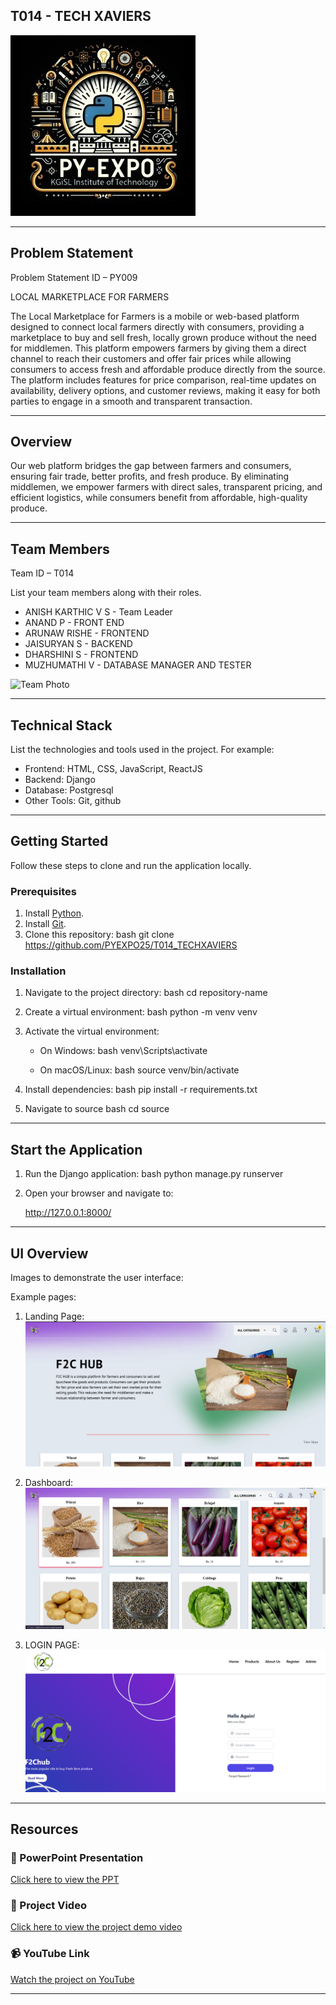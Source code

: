 ## T014 - TECH XAVIERS
![PyExpo Logo](media/pyexpo-logo.png)

---

## Problem Statement

Problem Statement ID – PY009

LOCAL MARKETPLACE FOR FARMERS

The Local Marketplace for Farmers is a mobile or web-based platform designed to connect local farmers directly with consumers, providing a marketplace to buy and sell fresh, locally grown produce without the need for middlemen. This platform empowers farmers by giving them a direct channel to reach their customers and offer fair prices while allowing consumers to access fresh and affordable produce directly from the source. The platform includes features for price comparison, real-time updates on availability, delivery options, and customer reviews, making it easy for both parties to engage in a smooth and transparent transaction.



---

## Overview

Our web platform bridges the gap between farmers and consumers, ensuring fair trade, better profits, and fresh produce. By eliminating middlemen, we empower farmers with direct sales, transparent pricing, and efficient logistics, while consumers benefit from affordable, high-quality produce.



---

## Team Members

Team ID – T014

List your team members along with their roles.

- ANISH KARTHIC V S - Team Leader
- ANAND P - FRONT END
- ARUNAW RISHE - FRONTEND
- JAISURYAN S - BACKEND
- DHARSHINI S - FRONTEND
- MUZHUMATHI V - DATABASE MANAGER AND TESTER

![Team Photo](media/team-photo.png)

---

## Technical Stack

List the technologies and tools used in the project. For example:

- Frontend: HTML, CSS, JavaScript, ReactJS
- Backend:  Django
- Database: Postgresql
- Other Tools: Git, github

---

## Getting Started

Follow these steps to clone and run the application locally.

### Prerequisites

1. Install [Python](https://www.python.org/downloads/).
2. Install [Git](https://git-scm.com/).
3. Clone this repository:
   bash
   git clone https://github.com/PYEXPO25/T014_TECHXAVIERS
   

### Installation

1. Navigate to the project directory:
   bash
   cd repository-name
   
2. Create a virtual environment:
   bash
   python -m venv venv
   
3. Activate the virtual environment:
   - On Windows:
     bash
     venv\Scripts\activate
     
   - On macOS/Linux:
     bash
     source venv/bin/activate
     
4. Install dependencies:
   bash
   pip install -r requirements.txt
   
5. Navigate to source
   bash
   cd source
   

---

## Start the Application

1. Run the Django application:
   bash
   python manage.py runserver
   
2. Open your browser and navigate to:
   
   http://127.0.0.1:8000/
   

---

## UI Overview

Images to demonstrate the user interface:

Example pages:

1. Landing Page:
   ![Landing Page Mockup](media/LandingPage.png)

2. Dashboard:
   ![Dashboard Mockup](media/DashBoard.png)

3. LOGIN PAGE:
   ![Analytics Mockup](media/Analytics.png)

---

## Resources

### 📄 PowerPoint Presentation
[Click here to view the PPT](resource/T014_TECH_XAVIERS.pptx)
### 🎥 Project Video
[Click here to view the project demo video](insert-drive-link-here)

### 📹 YouTube Link
[Watch the project on YouTube](insert-youtube-link-here)

---
